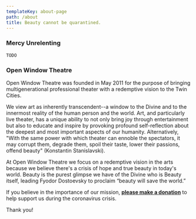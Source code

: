 ```yaml
---
templateKey: about-page
path: /about
title: Beauty cannot be quarantined.
---
```

### Mercy Unrelenting

`TODO`

### Open Window Theatre

Open Window Theatre was founded in May 2011 for the purpose of bringing multigenerational professional theater with a redemptive vision to the Twin Cities.

We view art as inherently transcendent--a window to the Divine and to the innermost reality of the human person and the world. Art, and particularly live theater, has a unique ability to not only bring joy through entertainment but also to educate and inspire by provoking profound self-reflection about the deepest and most important aspects of our humanity. Alternatively, "With the same power with which theater can ennoble the spectators, it may corrupt them, degrade them, spoil their taste, lower their passions, offend beauty" (Konstantin Stanislavski).

At Open Window Theatre we focus on a redemptive vision in the arts because we believe there's a crisis of hope and true beauty in today's world. Beauty is the purest glimpse we have of the Divine who is Beauty itself, leading Fyodor Dostoevsky to proclaim “beauty will save the world.”

If you believe in the importance of our mission, **[please make a donation](https://donorbox.org/open-window-theatre)** to help support us during the coronavirus crisis. 

Thank you!
